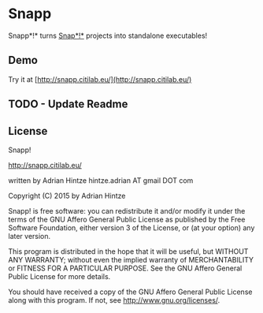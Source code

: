 # Snapp

Snapp*!* turns [Snap*!*](http://snap.berkeley.edu/) projects into standalone executables!

## Demo

Try it at [http://snapp.citilab.eu/](http://snapp.citilab.eu/)

## TODO - Update Readme

## License

Snapp!

http://snapp.citilab.eu/

written by Adrian Hintze hintze.adrian AT gmail DOT com

Copyright (C) 2015 by Adrian Hintze

Snapp! is free software: you can redistribute it and/or modify it under the terms of the GNU Affero General Public License as published by the Free Software Foundation, either version 3 of the License, or (at your option) any later version.

This program is distributed in the hope that it will be useful, but WITHOUT ANY WARRANTY; without even the implied warranty of MERCHANTABILITY or FITNESS FOR A PARTICULAR PURPOSE. See the GNU Affero General Public License for more details.

You should have received a copy of the GNU Affero General Public License along with this program. If not, see http://www.gnu.org/licenses/.
